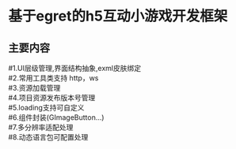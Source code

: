 基于egret的h5互动小游戏开发框架
====
主要内容
--------
#1.UI层级管理,界面结构抽象,exml皮肤绑定<br/>
#2.常用工具类支持 http，ws <br/>
#3.资源加载管理<br/>
#4.项目资源发布版本号管理<br/>
#5.loading支持可自定义<br/>
#6.组件封装(GImageButton...)<br/>
#7.多分辨率适配处理<br/>
#8.动态语言包可配置处理<br/>
